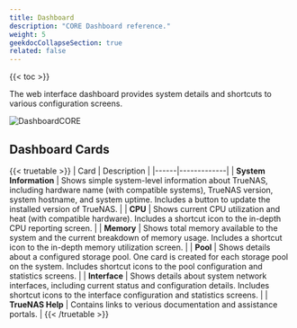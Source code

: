 ```yaml
---
title: Dashboard
description: "CORE Dashboard reference."
weight: 5
geekdocCollapseSection: true
related: false
---
```


{{< toc >}}

The web interface dashboard provides system details and shortcuts to various configuration screens.

![DashboardCORE](/images/CORE/Dashboard/DashboardCORE.png "TrueNAS CORE Dashboard")

## Dashboard Cards

{{< truetable >}}
| Card | Description |
|------|-------------|
| **System Information** | Shows simple system-level information about TrueNAS, including hardware name (with compatible systems), TrueNAS version, system hostname, and system uptime. Includes a button to update the installed version of TrueNAS. |
| **CPU** | Shows current CPU utilization and heat (with compatible hardware). Includes a shortcut icon to the in-depth CPU reporting screen. |
| **Memory** | Shows total memory available to the system and the current breakdown of memory usage. Includes a shortcut icon to the in-depth memory utilization screen. |
| **Pool** | Shows details about a configured storage pool. One card is created for each storage pool on the system. Includes shortcut icons to the pool configuration and statistics screens. |
| **Interface** | Shows details about system network interfaces, including current status and configuration details. Includes shortcut icons to the interface configuration and statistics screens. |
| **TrueNAS Help** | Contains links to verious documentation and assistance portals. |
{{< /truetable >}}

